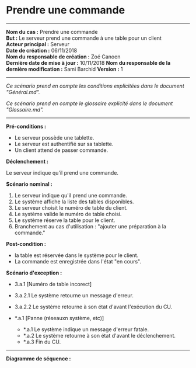 # Prendre une commande

---

**Nom du cas :** Prendre une commande  
**But :** Le serveur prend une commande à une table pour un client  
**Acteur principal :** Serveur  
**Date de création :** 06/11/2018  
**Nom du responsable de création :** Zoé Canoen  
**Dernière date de mise à jour :**  10/11/2018
**Nom du responsable de la dernière modification :**  Sami Barchid
**Version :** 1  

---

*Ce scénario prend en compte les conditions explicitées dans le document "Général.md".*

*Ce scénario prend en compte le glossaire explicité dans le document "Glossaire.md".*

------

**Pré-conditions :**  

- Le serveur possède une tablette.
- Le serveur est authentifié sur sa tablette.
- Un client attend de passer commande.

**Déclenchement :**

Le serveur indique qu'il prend une commande.

**Scénario nominal :**  

1. Le serveur indique qu'il prend une commande.
2. Le système affiche la liste des tables disponibles.
2. Le serveur choisit le numéro de table du client.
3. Le système valide le numéro de table choisi.
4. Le système réserve la table pour le client.
5. Branchement au cas d'utilisation : "ajouter une préparation à la commande."

**Post-condition :**

- la table est réservée dans le système pour le client.
- La commande est enregistrée dans l'état "en cours".

**Scénario d'exception :**  
- 3.a.1 [Numéro de table incorect]
- 3.a.2.1 Le système retourne un message d'erreur.
- 3.a.2.2 Le système retourne à son état d'avant l'exécution du CU. 

- \*.a.1 [Panne (réseauxn système, etc)]
	- \*.a.1 Le système indique un message d'erreur fatale.
	- \*.a.2 Le système retourne à son état d'avant le déclenchement.
	- \*.a.3 Fin du CU.

---

**Diagramme de séquence :**

